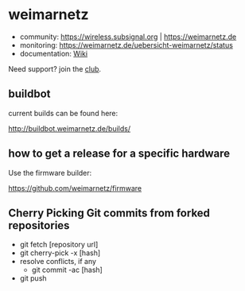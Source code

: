 weimarnetz
==========

* community: https://wireless.subsignal.org | https://weimarnetz.de
* monitoring: https://weimarnetz.de/uebersicht-weimarnetz/status
* documentation: [Wiki](https://wireless.subsignal.org)


Need support?
join the [club](https://www.weimarnetz.de).


buildbot
--------

current builds can be found here: 

http://buildbot.weimarnetz.de/builds/



how to get a release for a specific hardware
--------------------------------------------

Use the firmware builder: 

https://github.com/weimarnetz/firmware


Cherry Picking Git commits from forked repositories
---------------------------------------------------

* git fetch [repository url]
* git cherry-pick -x [hash]
* resolve conflicts, if any
    * git commit -ac [hash]
* git push
